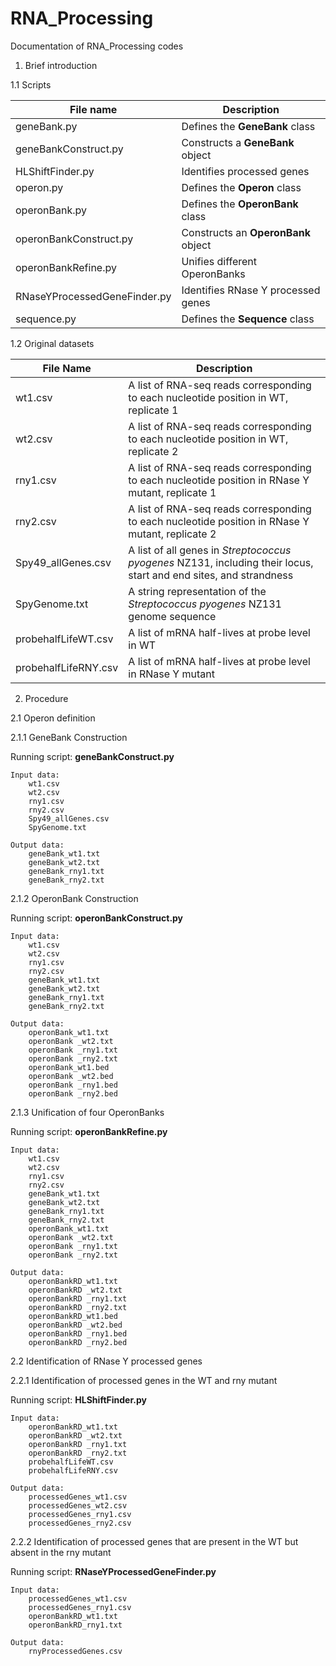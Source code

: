 RNA_Processing
==========
Documentation of RNA_Processing codes

1. Brief introduction

1.1 Scripts

| File name	| Description |
|---------------|  --------- |
| geneBank.py	| Defines the **GeneBank** class |
| geneBankConstruct.py|	Constructs a **GeneBank** object|
| HLShiftFinder.py|	Identifies processed genes |
| operon.py|	Defines the **Operon** class|
| operonBank.py|	Defines the **OperonBank** class|
| operonBankConstruct.py|	Constructs an **OperonBank** object|
| operonBankRefine.py|	Unifies different OperonBanks|
| RNaseYProcessedGeneFinder.py|	Identifies RNase Y processed genes|
| sequence.py|	Defines the **Sequence** class|

1.2 Original datasets

| File Name | Description |
|-----------|-------------|
| wt1.csv   | A list of RNA-seq reads corresponding to each nucleotide position in WT, replicate 1 |
| wt2.csv | A list of RNA-seq reads corresponding to each nucleotide position in WT, replicate 2 |
| rny1.csv | A list of RNA-seq reads corresponding to each nucleotide position in RNase Y mutant, replicate 1 |
| rny2.csv | A list of RNA-seq reads corresponding to each nucleotide position in RNase Y mutant, replicate 2 |
| Spy49_allGenes.csv | A list of all genes in *Streptococcus pyogenes* NZ131, including their locus, start and end sites, and strandness | 
| SpyGenome.txt | A string representation of the *Streptococcus pyogenes* NZ131 genome sequence |
| probehalfLifeWT.csv | A list of mRNA half-lives at probe level in WT |
| probehalfLifeRNY.csv | A list of mRNA half-lives at probe level in RNase Y mutant |

2. Procedure

2.1 Operon definition

2.1.1 GeneBank Construction

Running script:  **geneBankConstruct.py**

	Input data:
		wt1.csv
		wt2.csv
		rny1.csv
		rny2.csv
		Spy49_allGenes.csv
		SpyGenome.txt

	Output data:
		geneBank_wt1.txt
		geneBank_wt2.txt
		geneBank_rny1.txt
		geneBank_rny2.txt

2.1.2 OperonBank Construction

Running script: **operonBankConstruct.py**

	Input data:
		wt1.csv
		wt2.csv
		rny1.csv
		rny2.csv
		geneBank_wt1.txt
		geneBank_wt2.txt
		geneBank_rny1.txt
		geneBank_rny2.txt

	Output data:
		operonBank_wt1.txt
		operonBank _wt2.txt
		operonBank _rny1.txt
		operonBank _rny2.txt
		operonBank_wt1.bed
		operonBank _wt2.bed
		operonBank _rny1.bed
		operonBank _rny2.bed

2.1.3 Unification of four OperonBanks

Running script: **operonBankRefine.py**

	Input data:
		wt1.csv
		wt2.csv
		rny1.csv
		rny2.csv
		geneBank_wt1.txt
		geneBank_wt2.txt
		geneBank_rny1.txt
		geneBank_rny2.txt
		operonBank_wt1.txt
		operonBank _wt2.txt
		operonBank _rny1.txt
		operonBank _rny2.txt

	Output data:
		operonBankRD_wt1.txt
		operonBankRD _wt2.txt
		operonBankRD _rny1.txt
		operonBankRD _rny2.txt
		operonBankRD_wt1.bed
		operonBankRD _wt2.bed
		operonBankRD _rny1.bed
		operonBankRD _rny2.bed

2.2 Identification of RNase Y processed genes

2.2.1 Identification of processed genes in the WT and rny mutant

Running script: **HLShiftFinder.py**

	Input data:
		operonBankRD_wt1.txt
		operonBankRD _wt2.txt
		operonBankRD _rny1.txt
		operonBankRD _rny2.txt
		probehalfLifeWT.csv
		probehalfLifeRNY.csv

	Output data:
		processedGenes_wt1.csv
		processedGenes_wt2.csv
		processedGenes_rny1.csv
		processedGenes_rny2.csv

2.2.2 Identification of processed genes that are present in the WT but absent in the rny mutant

Running script: **RNaseYProcessedGeneFinder.py**

	Input data:
		processedGenes_wt1.csv
		processedGenes_rny1.csv
		operonBankRD_wt1.txt
		operonBankRD_rny1.txt

	Output data:
		rnyProcessedGenes.csv
